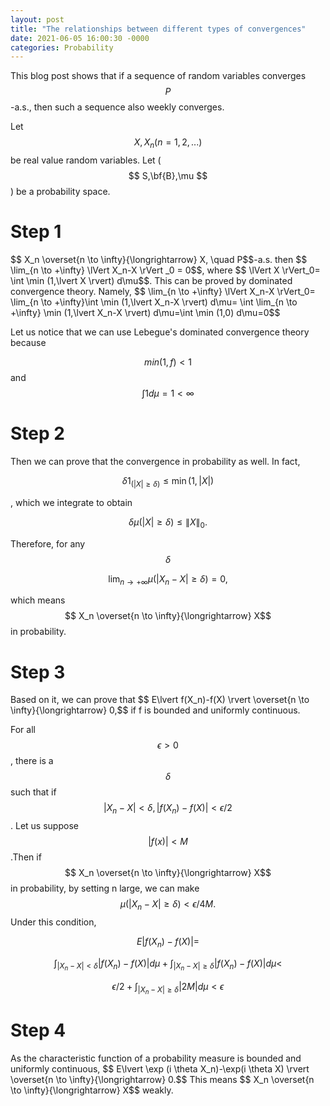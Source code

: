 ```yaml
---
layout: post
title: "The relationships between different types of convergences"
date: 2021-06-05 16:00:30 -0000
categories: Probability
---
```


This blog post shows that if a sequence of random variables converges $$P$$-a.s., then such a sequence also weekly converges.

Let $$X,X_n (n=1,2,...)$$ be real value random variables. Let ($$ S,\bf{B},\mu $$ ) be a probability space.
<h1>Step 1</h1>
$$ X_n \overset{n \to \infty}{\longrightarrow} X, \quad P$$-a.s. then $$ \lim_{n \to +\infty} \lVert X_n-X \rVert _0 = 0$$, where $$ \lVert X \rVert_0= \int  \min (1,\lvert X \rvert) d\mu$$. This can be proved by dominated convergence theory. Namely,
$$ \lim_{n \to +\infty} \lVert X_n-X \rVert_0= \lim_{n \to +\infty}\int  \min (1,\lvert X_n-X \rvert) d\mu= \int  \lim_{n \to +\infty} \min (1,\lvert X_n-X \rvert) d\mu=\int  \min (1,0) d\mu=0$$

Let us notice that we can use Lebegue's dominated convergence theory because

$$min(1,f) \lt 1$$ and $$\int 1 d\mu = 1 \lt \infty$$
<h1>Step 2</h1>
Then we can prove that the convergence in probability as well. In fact,

$$\delta 1_{(\lvert X \rvert \geq \delta)} \leq \min (1,\lvert X \rvert) $$

, which we integrate to obtain

$$\delta \mu(\lvert X \rvert \geq \delta) \leq  \lVert X \rVert_0. $$

Therefore, for any $$\delta$$

$$ \lim_{n \to +\infty} \mu(\lvert X_n-X \rvert \geq \delta)= 0, $$

which means $$ X_n \overset{n \to \infty}{\longrightarrow} X$$ in probability.
<h1>Step 3</h1>
Based on it, we can prove that $$ E\lvert f(X_n)-f(X) \rvert \overset{n \to \infty}{\longrightarrow} 0,$$ if f is bounded and uniformly continuous.

For all $$\epsilon \gt 0$$, there is a $$\delta$$ such that if $$\lvert X_n-X \rvert \lt \delta, \lvert f(X_n)-f(X) \rvert \lt \epsilon /2$$. Let us suppose $$\lvert f(x) \rvert \lt M $$.Then if $$ X_n \overset{n \to \infty}{\longrightarrow} X$$ in probability, by setting n large, we can make $$  \mu(\lvert X_n-X \rvert \geq \delta) \lt \epsilon/4M. $$ Under this condition,

$$ E\lvert f(X_n)-f(X) \rvert =$$

$$\int_{\lvert X_n-X \rvert \lt \delta} \lvert f(X_n)-f(X) \rvert d\mu + \int_{\lvert X_n-X \rvert \geq \delta} \lvert f(X_n)-f(X) \rvert d\mu  <$$

$$\epsilon /2 + \int_{\lvert X_n-X \rvert \geq \delta} \lvert 2M \rvert d\mu <\epsilon$$

<h1>Step 4</h1>
As the characteristic function of a probability measure is bounded and uniformly continuous, $$ E\lvert \exp (i \theta X_n)-\exp(i \theta X) \rvert \overset{n \to \infty}{\longrightarrow} 0.$$ This means $$ X_n \overset{n \to \infty}{\longrightarrow} X$$ weakly.



